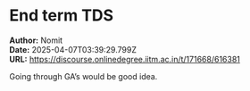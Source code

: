 # End term TDS

**Author:** Nomit  
**Date:** 2025-04-07T03:39:29.799Z  
**URL:** https://discourse.onlinedegree.iitm.ac.in/t/171668/616381

Going through GA’s would be good idea.

